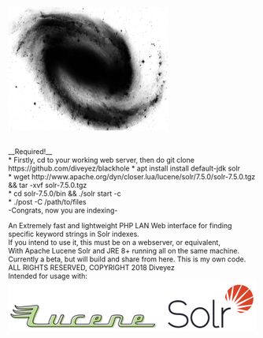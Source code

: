 <img src="images/blackhole.png" height="250" width="325"></img></br>
<p style=" font-size= 10px;"></br>
__Required!__ </br>
* Firstly, cd to your working web server, then do git clone https://github.com/diveyez/blackhole
* apt install install default-jdk solr </br>
* wget http://www.apache.org/dyn/closer.lua/lucene/solr/7.5.0/solr-7.5.0.tgz && tar -xvf solr-7.5.0.tgz </br>
* cd solr-7.5.0/bin && ./solr start -c <corename> </br>
* ./post -C <corename> /path/to/files </br>
-Congrats, now you are indexing-</br>



An Extremely fast and lightweight PHP LAN Web interface for finding specific keyword strings in Solr indexes.</br>
If you intend to use it, this must be on a webserver, or equivalent,</br>
With Apache Lucene Solr and JRE 8+ running all on the same machine.</br>
Currently a beta, but will build and share from here. This is my own code.</br>
ALL RIGHTS RESERVED, COPYRIGHT 2018 Diveyez</br>
Intended for usage with:
<a href="lucene.apache.org/solr"><img src="images/solr.png"></img></a></p>
